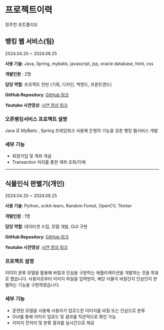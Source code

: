 # 프로젝트이력
정주연 포트폴리오

## 뱅킹 웹 서비스(팀) 
2024.04.20 ~ 2024.06.25

**사용 기술**: Java, Spring, mybatis, javascript, jsp,  oracle database, html, css

**개발인원** : 2명 

**담당 역할**: 프로젝트 전반 (기획, 디자인, 백엔드, 프론트엔드)

**GitHub Repository**: [GitHub 링크](https://github.com/Helluoo/bank)

**Youtube 시연영상**: [시연 영상 링크]()

### 오픈뱅킹서비스 프로젝트 설명
Java 로 MyBatis , Spring 프레임워크 사용해 은행의 기능을 갖춘 뱅킹 웹서비스 개발

### 세부 기능
- 회원가입 및 계좌 개설
- Transaction 처리를 통한  계좌 조회/이체




---


## 식물인식 판별기(개인) 
2024.04.20 ~ 2024.06.25

**사용 기술**: Python, scikit-learn, Random Forest, OpenCV, Tkinter

**개발인원** : 1명 

**담당 역할**:  데이터셋 수집, 모델 개발, GUI 구현 

**GitHub Repository**: [GitHub 링크](https://github.com/Helluoo/bank)

**Youtube 시연영상**: [시연 영상 링크]()

### 프로젝트 설명
이미지 분류 모델을 활용해 바질과 인삼을 구분하는 애플리케이션을 개발하는 것을 목표로 했습니다. 사용자로부터 이미지 파일을 입력받아, 해당 식물이 바질인지 인삼인지 판별하는 기능을 구현하였습니다.

### 세부 기능
- 훈련된 모델을 사용해 사용자가 업로드한 이미지를 바질 또는 인삼으로 분류
- GUI를 통해 이미지 업로드 및 결과를 직관적으로 확인 가능
- 이미지 전처리 및 분류 결과를 실시간으로 제공









